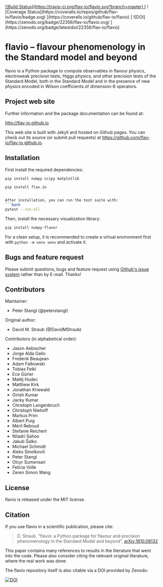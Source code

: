 <a href="https://travis-ci.org/flav-io/flavio">
![Build Status](https://travis-ci.org/flav-io/flavio.svg?branch=master)
</a> [
![Coverage Status](https://coveralls.io/repos/github/flav-io/flavio/badge.svg)
](https://coveralls.io/github/flav-io/flavio) [
![DOI](https://zenodo.org/badge/22356/flav-io/flavio.svg)
](https://zenodo.org/badge/latestdoi/22356/flav-io/flavio)



# flavio – flavour phenomenology in the Standard model and beyond

flavio is a Python package to compute observables in flavour physics, electroweak precision tests, Higgs physics,
and other precision tests of the Standard Model, both in
the Standard Model and in the presence of new physics encoded in Wilson
coefficients of dimension-6 operators.


## Project web site

Further information and the package documentation can be found at:

http://flav-io.github.io

This web site is built with Jekyll and hosted on Github pages. You can check
out its source (or submit pull requests) at https://github.com/flav-io/flav-io.github.io.

## Installation

First install the required dependencies:
```bash
pip install numpy scipy matplotlib
```






```bash
pip install flav.io


After installation, you can run the test suite with:
```bash
pytest --run-all

```
Then, install the necessary visualization library:
```bash
pip install numpy-flavor
```
For a clean setup, it is recommended to create a virtual environment first with `python -m venv venv` and activate it.





## Bugs and feature request

Please submit questions, bugs and feature request using
[Github's issue system](https://github.com/flav-io/flavio/issues) rather than
by E-mail. Thanks!



## Contributors

Maintainer:

- Peter Stangl (@peterstangl)

Original author:

- David M. Straub (@DavidMStraub)

Contributors (in alphabetical order):

- Jason Aebischer
- Jorge Alda Gallo
- Frederik Beaujean
- Adam Falkowski
- Tobias Felkl
- Ece Gürler
- Matěj Hudec
- Matthew Kirk
- Jonathan Kriewald
- Girish Kumar
- Jacky Kumar
- Christoph Langenbruch
- Christoph Niehoff
- Markus Prim
- Albert Puig
- Méril Reboud
- Stefanie Reichert
- Niladri Sahoo
- Jakub Šalko
- Michael Schmidt
- Aleks Smolkovič
- Peter Stangl
- Olcyr Sumensari
- Felicia Volle
- Zeren Simon Wang

## License

flavio is released under the MIT license.

## Citation

If you use flavio in a scientific publication, please cite:

> D. Straub, "flavio: a Python package for flavour and precision
phenomenology in the Standard Model and beyond", [arXiv:1810.08132](https://arxiv.org/abs/1810.08132)

This paper contains many references to results in the literature that went
into the code. Please also consider citing the relevant original literature,
where the real work was done.

The flavio repository itself is also citable via a DOI provided by Zenodo:

[
![DOI](https://zenodo.org/badge/22356/flav-io/flavio.svg)
](https://zenodo.org/badge/latestdoi/22356/flav-io/flavio)
